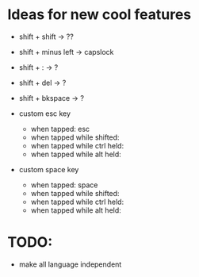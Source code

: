 # Ideas for new cool features

* shift + shift -> ??
* shift + minus left -> capslock
* shift + : -> ?
* shift + del -> ?
* shift + bkspace -> ?

* custom esc key
    - when tapped: esc
    - when tapped while shifted:
    - when tapped while ctrl held:
    - when tapped while alt held:

* custom space key
    - when tapped: space
    - when tapped while shifted:
    - when tapped while ctrl held:
    - when tapped while alt held:

# TODO:

- make all language independent
